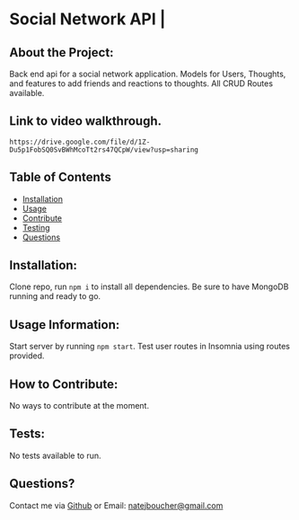 
# Social Network API | 

## About the Project:
    
Back end api for a social network application. Models for Users, Thoughts, and features to add friends and reactions to thoughts. All CRUD Routes available.

## Link to video walkthrough.
    https://drive.google.com/file/d/1Z-Du5p1FobSQ0SvBWhMcoTt2rs47QCpW/view?usp=sharing
## Table of Contents
    
- [Installation](#installation)
- [Usage](#usage)
- [Contribute](#contribute)
- [Testing](#tests)
- [Questions](#questions)

<a name="installation"></a>
## Installation:
    
Clone repo, run `npm i` to install all dependencies. Be sure to have MongoDB running and ready to go.
<a name="usage"></a>
## Usage Information:
    
Start server by running `npm start`. Test user routes in Insomnia using routes provided. 

<a name="contribute"></a>
## How to Contribute:
    
No ways to contribute at the moment.
<a name="tests"></a>
## Tests:
    
No tests available to run.
<a name="questions"></a>
## Questions?

Contact me via [Github](https://github.com/natejboucher) or Email: <natejboucher@gmail.com>
